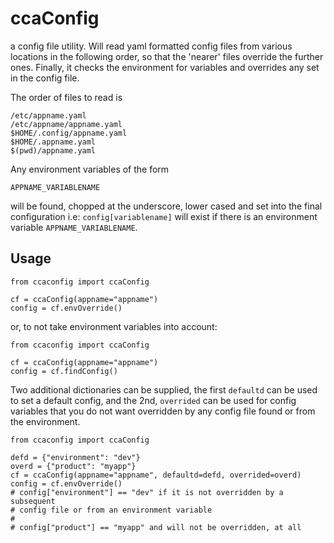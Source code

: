 # ccaConfig

a config file utility. Will read yaml formatted config files from various
locations in the following order, so that the 'nearer' files override the
further ones.  Finally, it checks the environment for variables and
overrides any set in the config file.

The order of files to read is
```
/etc/appname.yaml
/etc/appname/appname.yaml
$HOME/.config/appname.yaml
$HOME/.appname.yaml
$(pwd)/appname.yaml
```

Any environment variables of the form

```
APPNAME_VARIABLENAME
```

will be found, chopped at the underscore, lower cased and set into the
final configuration i.e: `config[variablename]` will exist if there is an
environment variable `APPNAME_VARIABLENAME`.


## Usage
```
from ccaconfig import ccaConfig

cf = ccaConfig(appname="appname")
config = cf.envOverride()
```

or, to not take environment variables into account:
```
from ccaconfig import ccaConfig

cf = ccaConfig(appname="appname")
config = cf.findConfig()
```

Two additional dictionaries can be supplied, the first `defaultd` can be
used to set a default config, and the 2nd, `overrided` can be used for
config variables that you do not want overridden by any config file found
or from the environment.

```
from ccaconfig import ccaConfig

defd = {"environment": "dev"}
overd = {"product": "myapp"}
cf = ccaConfig(appname="appname", defaultd=defd, overrided=overd)
config = cf.envOverride()
# config["environment"] == "dev" if it is not overridden by a subsequent
# config file or from an environment variable
#
# config["product"] == "myapp" and will not be overridden, at all
```

